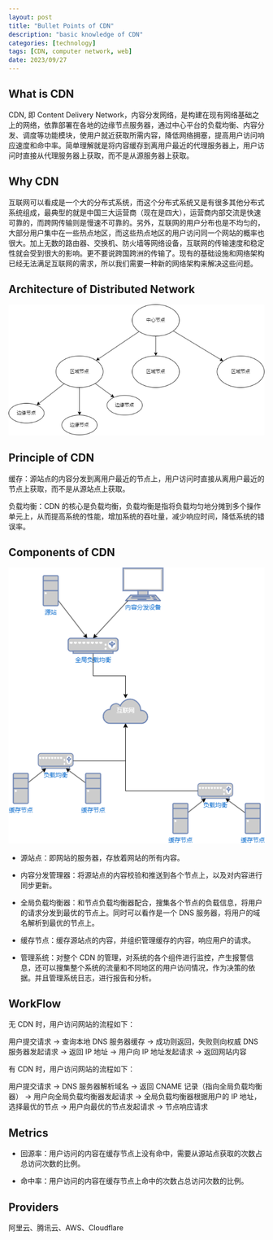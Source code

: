 ```yaml
---
layout: post
title: "Bullet Points of CDN"
description: "basic knowledge of CDN"
categories: [technology]
tags: [CDN, computer network, web]
date: 2023/09/27
---
```


## What is CDN

CDN, 即 Content Delivery Network，内容分发网络，是构建在现有网络基础之上的网络，依靠部署在各地的边缘节点服务器，通过中心平台的负载均衡、内容分发、调度等功能模块，使用户就近获取所需内容，降低网络拥塞，提高用户访问响应速度和命中率。简单理解就是将内容缓存到离用户最近的代理服务器上，用户访问时直接从代理服务器上获取，而不是从源服务器上获取。

## Why CDN

互联网可以看成是一个大的分布式系统，而这个分布式系统又是有很多其他分布式系统组成，最典型的就是中国三大运营商（现在是四大），运营商内部交流是快速可靠的，而跨网传输则是慢速不可靠的。另外，互联网的用户分布也是不均匀的，大部分用户集中在一些热点地区，而这些热点地区的用户访问同一个网站的概率也很大。加上无数的路由器、交换机、防火墙等网络设备，互联网的传输速度和稳定性就会受到很大的影响。更不要说跨国跨洲的传输了。现有的基础设施和网络架构已经无法满足互联网的需求，所以我们需要一种新的网络架构来解决这些问题。

## Architecture of Distributed Network

![Distributed Network](https://github.com/ElmTran/ImgStg/raw/main/img/cdn_cache.png)

## Principle of CDN

缓存：源站点的内容分发到离用户最近的节点上，用户访问时直接从离用户最近的节点上获取，而不是从源站点上获取。

负载均衡：CDN 的核心是负载均衡，负载均衡是指将负载均匀地分摊到多个操作单元上，从而提高系统的性能，增加系统的吞吐量，减少响应时间，降低系统的错误率。

## Components of CDN

![Components of CDN](https://github.com/ElmTran/ImgStg/raw/main/img/Components_of_CDN.png)

- 源站点：即网站的服务器，存放着网站的所有内容。

- 内容分发管理器：将源站点的内容校验和推送到各个节点上，以及对内容进行同步更新。

- 全局负载均衡器：和节点负载均衡器配合，搜集各个节点的负载信息，将用户的请求分发到最优的节点上。同时可以看作是一个 DNS 服务器，将用户的域名解析到最优的节点上。

- 缓存节点：缓存源站点的内容，并组织管理缓存的内容，响应用户的请求。

- 管理系统：对整个 CDN 的管理，对系统的各个组件进行监控，产生报警信息，还可以搜集整个系统的流量和不同地区的用户访问情况，作为决策的依据。并且管理系统日志，进行报告和分析。

## WorkFlow

无 CDN 时，用户访问网站的流程如下：

用户提交请求 -> 查询本地 DNS 服务器缓存 -> 成功则返回，失败则向权威 DNS 服务器发起请求 -> 返回 IP 地址 -> 用户向 IP 地址发起请求 -> 返回网站内容

有 CDN 时，用户访问网站的流程如下：

用户提交请求 -> DNS 服务器解析域名 -> 返回 CNAME 记录（指向全局负载均衡器） -> 用户向全局负载均衡器发起请求 -> 全局负载均衡器根据用户的 IP 地址，选择最优的节点 -> 用户向最优的节点发起请求 -> 节点响应请求

## Metrics

- 回源率：用户访问的内容在缓存节点上没有命中，需要从源站点获取的次数占总访问次数的比例。

- 命中率：用户访问的内容在缓存节点上命中的次数占总访问次数的比例。

## Providers

阿里云、腾讯云、AWS、Cloudflare

